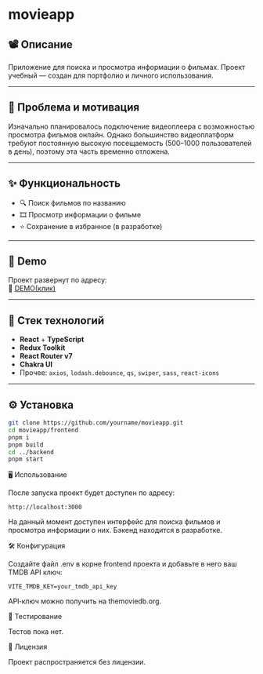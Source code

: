 # movieapp

## 📽️ Описание

Приложение для поиска и просмотра информации о фильмах. Проект учебный — создан для портфолио и личного использования.

---

## 🤔 Проблема и мотивация

Изначально планировалось подключение видеоплеера с возможностью просмотра фильмов онлайн. Однако большинство видеоплатформ требуют постоянную высокую посещаемость (500–1000 пользователей в день), поэтому эта часть временно отложена.

---

## ✨ Функциональность

- 🔍 Поиск фильмов по названию  
- 🎞️ Просмотр информации о фильме  
- ⭐ Сохранение в избранное (в разработке)

---

## 🚀 Demo

Проект развернут по адресу:  
🔗 [DEMO(клик)](http://193.37.155.18)

---

## 🧰 Стек технологий

- **React** + **TypeScript**
- **Redux Toolkit**
- **React Router v7**
- **Chakra UI**
- Прочее: `axios`, `lodash.debounce`, `qs`, `swiper`, `sass`, `react-icons`

---

## ⚙️ Установка

```bash
git clone https://github.com/yourname/movieapp.git
cd movieapp/frontend
pnpm i
pnpm build
cd ../backend
pnpm start
```
🖥️ Использование

После запуска проект будет доступен по адресу:
```
http://localhost:3000
```
На данный момент доступен интерфейс для поиска фильмов и просмотра информации о них. Бэкенд находится в разработке.

🛠️ Конфигурация

Создайте файл .env в корне frontend проекта и добавьте в него ваш TMDB API ключ:
```
VITE_TMDB_KEY=your_tmdb_api_key
```
API‑ключ можно получить на themoviedb.org.

🧪 Тестирование

Тестов пока нет.

📄 Лицензия

Проект распространяется без лицензии.


